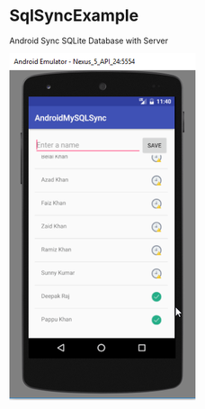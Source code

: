 # SqlSyncExample
Android Sync SQLite Database with Server

![Android Sync SQLite Database with Server](https://raw.githubusercontent.com/jayeshpansheriya/SqlSyncExample/master/android-sync-sqlite-database-with-mysql.png)
